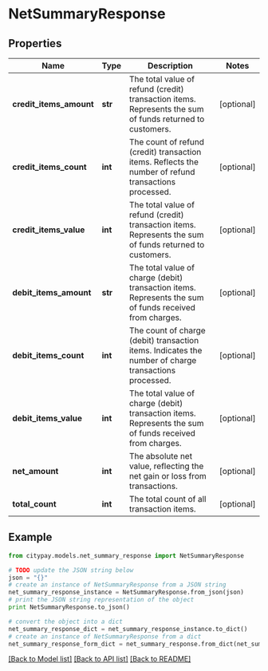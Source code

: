 # NetSummaryResponse


## Properties

Name | Type | Description | Notes
------------ | ------------- | ------------- | -------------
**credit_items_amount** | **str** | The total value of refund (credit) transaction items. Represents the sum of funds returned to customers. | [optional] 
**credit_items_count** | **int** | The count of refund (credit) transaction items. Reflects the number of refund transactions processed. | [optional] 
**credit_items_value** | **int** | The total value of refund (credit) transaction items. Represents the sum of funds returned to customers. | [optional] 
**debit_items_amount** | **str** | The total value of charge (debit) transaction items. Represents the sum of funds received from charges. | [optional] 
**debit_items_count** | **int** | The count of charge (debit) transaction items. Indicates the number of charge transactions processed. | [optional] 
**debit_items_value** | **int** | The total value of charge (debit) transaction items. Represents the sum of funds received from charges. | [optional] 
**net_amount** | **int** | The absolute net value, reflecting the net gain or loss from transactions. | [optional] 
**total_count** | **int** | The total count of all transaction items. | [optional] 

## Example

```python
from citypay.models.net_summary_response import NetSummaryResponse

# TODO update the JSON string below
json = "{}"
# create an instance of NetSummaryResponse from a JSON string
net_summary_response_instance = NetSummaryResponse.from_json(json)
# print the JSON string representation of the object
print NetSummaryResponse.to_json()

# convert the object into a dict
net_summary_response_dict = net_summary_response_instance.to_dict()
# create an instance of NetSummaryResponse from a dict
net_summary_response_form_dict = net_summary_response.from_dict(net_summary_response_dict)
```
[[Back to Model list]](../README.md#documentation-for-models) [[Back to API list]](../README.md#documentation-for-api-endpoints) [[Back to README]](../README.md)



